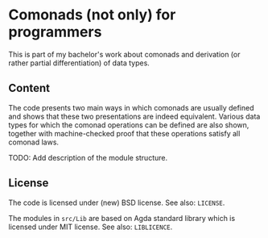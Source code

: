 Comonads (not only) for programmers
===================================

This is part of my bachelor's work about comonads and derivation (or rather partial differentiation) of data types.

Content
-------

The code presents two main ways in which comonads are usually defined and shows that these two presentations are indeed equivalent. Various data types for which the comonad operations can be defined are also shown, together with machine-checked proof that these operations satisfy all comonad laws.

TODO: Add description of the module structure.

License
-------

The code is licensed under (new) BSD license. See also: `LICENSE`.

The modules in `src/Lib` are based on Agda standard library which is licensed under MIT license. See also: `LIBLICENCE`.
